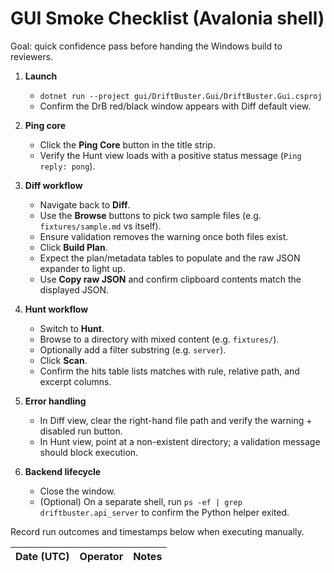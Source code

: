 # GUI Smoke Checklist (Avalonia shell)

Goal: quick confidence pass before handing the Windows build to reviewers.

1. **Launch**
   - `dotnet run --project gui/DriftBuster.Gui/DriftBuster.Gui.csproj`
   - Confirm the DrB red/black window appears with Diff default view.

2. **Ping core**
   - Click the **Ping Core** button in the title strip.
   - Verify the Hunt view loads with a positive status message (`Ping reply: pong`).

3. **Diff workflow**
   - Navigate back to **Diff**.
   - Use the **Browse** buttons to pick two sample files (e.g. `fixtures/sample.md` vs itself).
   - Ensure validation removes the warning once both files exist.
   - Click **Build Plan**.
   - Expect the plan/metadata tables to populate and the raw JSON expander to light up.
   - Use **Copy raw JSON** and confirm clipboard contents match the displayed JSON.

4. **Hunt workflow**
   - Switch to **Hunt**.
   - Browse to a directory with mixed content (e.g. `fixtures/`).
   - Optionally add a filter substring (e.g. `server`).
   - Click **Scan**.
   - Confirm the hits table lists matches with rule, relative path, and excerpt columns.

5. **Error handling**
   - In Diff view, clear the right-hand file path and verify the warning + disabled run button.
   - In Hunt view, point at a non-existent directory; a validation message should block execution.

6. **Backend lifecycle**
   - Close the window.
   - (Optional) On a separate shell, run `ps -ef | grep driftbuster.api_server` to confirm the Python helper exited.

Record run outcomes and timestamps below when executing manually.

| Date (UTC) | Operator | Notes |
|-----------|----------|-------|
